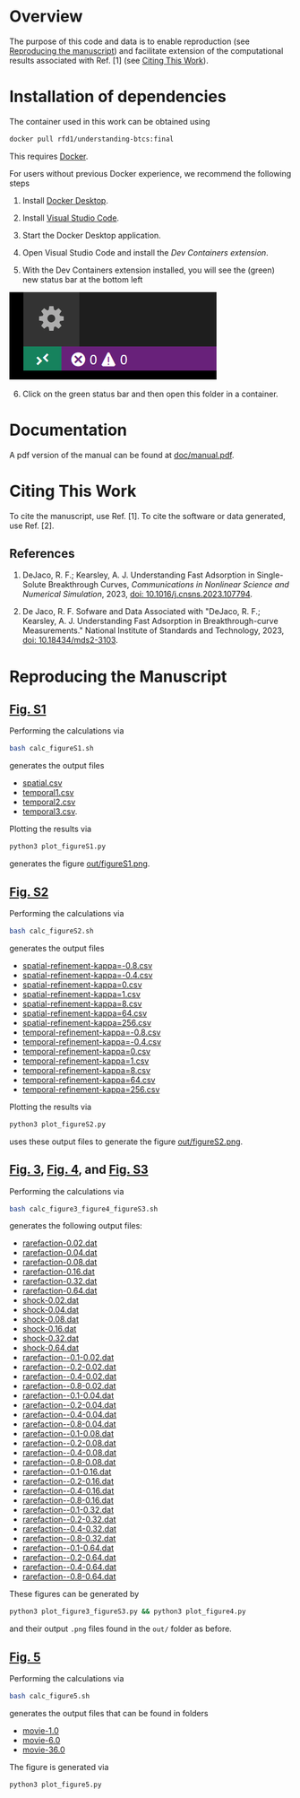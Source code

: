 # Overview

The purpose of this code and data is to enable reproduction (see [Reproducing the manuscript](#reproducing-the-manuscript))
and facilitate extension of the computational
results associated with Ref. [1]
(see [Citing This Work](#citing-this-work)).


# Installation of dependencies

The container used in this work can be obtained using

```bash
docker pull rfd1/understanding-btcs:final
```

This requires [Docker](https://www.docker.com).

For users without previous Docker experience, we recommend the following steps

1. Install [Docker Desktop](https://www.docker.com/products/docker-desktop).

2. Install [Visual Studio Code](https://code.visualstudio.com).

3. Start the Docker Desktop application.

4. Open Visual Studio Code and install the *Dev Containers extension*.

5. With the Dev Containers extension installed, you will see the (green) new status bar at the bottom left 

![](doc/remote-status-bar.png)

6. Click on the green status bar and then open this folder in a container.

# Documentation
A pdf version of the manual can be found at [doc/manual.pdf](doc/manual.pdf).

# Citing This Work

To cite the manuscript, use Ref. [1]. To cite the software or data generated, use Ref. [2].

## References

  1. DeJaco, R. F.; Kearsley, A. J. Understanding Fast Adsorption in Single-Solute Breakthrough Curves, *Communications in Nonlinear Science and Numerical Simulation*, 2023, [doi: 10.1016/j.cnsns.2023.107794](https://doi.org/10.1016/j.cnsns.2023.107794).

  2. De Jaco, R. F. Sofware and Data Associated with "DeJaco, R. F.; Kearsley, A. J. Understanding Fast Adsorption in Breakthrough-curve Measurements." National Institute of Standards and Technology, 2023, [doi: 10.18434/mds2-3103](https://doi.org/10.18434/mds2-3103).

# Reproducing the Manuscript

## [Fig. S1](out/figureS1.png)
Performing the calculations via
```bash
bash calc_figureS1.sh
```
generates the output files

*  [spatial.csv](out/spatial.csv)
*  [temporal1.csv](out/temporal1.csv)
*  [temporal2.csv](out/temporal2.csv)
*  [temporal3.csv](out/temporal3.csv).

Plotting the results via
```bash
python3 plot_figureS1.py
```
generates the figure [out/figureS1.png](out/figureS1.png).

## [Fig. S2](out/figureS2.png)
Performing the calculations via
```bash
bash calc_figureS2.sh
```
generates the output files

*  [spatial-refinement-kappa=-0.8.csv](out/spatial-refinement-theta=0.5-kappa=-0.8-e=1.csv)
*  [spatial-refinement-kappa=-0.4.csv](out/spatial-refinement-theta=0.5-kappa=-0.4-e=1.csv)
*  [spatial-refinement-kappa=0.csv](out/spatial-refinement-theta=0.5-kappa=0-e=1.csv)
*  [spatial-refinement-kappa=1.csv](out/spatial-refinement-theta=0.5-kappa=1-e=1.csv)
*  [spatial-refinement-kappa=8.csv](out/spatial-refinement-theta=0.5-kappa=8-e=1.csv)
*  [spatial-refinement-kappa=64.csv](out/spatial-refinement-theta=0.5-kappa=64-e=1.csv)
*  [spatial-refinement-kappa=256.csv](out/spatial-refinement-theta=0.5-kappa=256-e=1.csv)
*  [temporal-refinement-kappa=-0.8.csv](out/temporal-refinement-theta=0.5-kappa=-0.8-e=1.csv)
*  [temporal-refinement-kappa=-0.4.csv](out/temporal-refinement-theta=0.5-kappa=-0.4-e=1.csv)
*  [temporal-refinement-kappa=0.csv](out/temporal-refinement-theta=0.5-kappa=0-e=1.csv)
*  [temporal-refinement-kappa=1.csv](out/temporal-refinement-theta=0.5-kappa=1-e=1.csv) 
*  [temporal-refinement-kappa=8.csv](out/temporal-refinement-theta=0.5-kappa=8-e=1.csv)
*  [temporal-refinement-kappa=64.csv](out/temporal-refinement-theta=0.5-kappa=64-e=1.csv)
*  [temporal-refinement-kappa=256.csv](out/temporal-refinement-theta=0.5-kappa=256-e=1.csv)

Plotting the results via
```bash
python3 plot_figureS2.py
```
uses these output files to generate the figure [out/figureS2.png](out/figureS2.png).

## [Fig. 3](out/figure3.png), [Fig. 4](out/figure4.png), and [Fig. S3](out/figureS3.png)

Performing the calculations via
```bash
bash calc_figure3_figure4_figureS3.sh
```
generates the following output files:
*  [rarefaction-0.02.dat](out/rarefaction-0.02.dat) 
*  [rarefaction-0.04.dat](out/rarefaction-0.04.dat) 
*  [rarefaction-0.08.dat](out/rarefaction-0.08.dat) 
*  [rarefaction-0.16.dat](out/rarefaction-0.16.dat) 
*  [rarefaction-0.32.dat](out/rarefaction-0.32.dat) 
*  [rarefaction-0.64.dat](out/rarefaction-0.64.dat) 
*  [shock-0.02.dat](out/shock-0.02.dat) 
*  [shock-0.04.dat](out/shock-0.04.dat) 
*  [shock-0.08.dat](out/shock-0.08.dat) 
*  [shock-0.16.dat](out/shock-0.16.dat) 
*  [shock-0.32.dat](out/shock-0.32.dat) 
*  [shock-0.64.dat](out/shock-0.64.dat) 
*  [rarefaction--0.1-0.02.dat](out/rarefaction--0.1-0.02.dat) 
*  [rarefaction--0.2-0.02.dat](out/rarefaction--0.2-0.02.dat) 
*  [rarefaction--0.4-0.02.dat](out/rarefaction--0.4-0.02.dat) 
*  [rarefaction--0.8-0.02.dat](out/rarefaction--0.8-0.02.dat) 
*  [rarefaction--0.1-0.04.dat](out/rarefaction--0.1-0.04.dat) 
*  [rarefaction--0.2-0.04.dat](out/rarefaction--0.2-0.04.dat) 
*  [rarefaction--0.4-0.04.dat](out/rarefaction--0.4-0.04.dat) 
*  [rarefaction--0.8-0.04.dat](out/rarefaction--0.8-0.04.dat) 
*  [rarefaction--0.1-0.08.dat](out/rarefaction--0.1-0.08.dat) 
*  [rarefaction--0.2-0.08.dat](out/rarefaction--0.2-0.08.dat) 
*  [rarefaction--0.4-0.08.dat](out/rarefaction--0.4-0.08.dat) 
*  [rarefaction--0.8-0.08.dat](out/rarefaction--0.8-0.08.dat) 
*  [rarefaction--0.1-0.16.dat](out/rarefaction--0.1-0.16.dat) 
*  [rarefaction--0.2-0.16.dat](out/rarefaction--0.2-0.16.dat) 
*  [rarefaction--0.4-0.16.dat](out/rarefaction--0.4-0.16.dat) 
*  [rarefaction--0.8-0.16.dat](out/rarefaction--0.8-0.16.dat) 
*  [rarefaction--0.1-0.32.dat](out/rarefaction--0.1-0.32.dat) 
*  [rarefaction--0.2-0.32.dat](out/rarefaction--0.2-0.32.dat) 
*  [rarefaction--0.4-0.32.dat](out/rarefaction--0.4-0.32.dat) 
*  [rarefaction--0.8-0.32.dat](out/rarefaction--0.8-0.32.dat) 
*  [rarefaction--0.1-0.64.dat](out/rarefaction--0.1-0.64.dat) 
*  [rarefaction--0.2-0.64.dat](out/rarefaction--0.2-0.64.dat) 
*  [rarefaction--0.4-0.64.dat](out/rarefaction--0.4-0.64.dat) 
*  [rarefaction--0.8-0.64.dat](out/rarefaction--0.8-0.64.dat) 

These figures can be generated by
```bash
python3 plot_figure3_figureS3.py && python3 plot_figure4.py
```
and their output ```.png``` files found in the ```out/``` folder as before.

## [Fig. 5](out/figure5.png)
Performing the calculations via
```bash
bash calc_figure5.sh
```
generates the output files that can be found in folders

* [movie-1.0](out/movie-1.0/)
* [movie-6.0](out/movie-6.0/)
* [movie-36.0](out/movie-36.0/)

The figure is generated via
```bash
python3 plot_figure5.py
```
